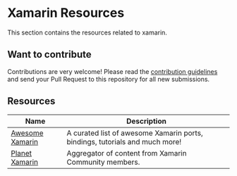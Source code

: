 # Xamarin Resources

This section contains the resources related to xamarin.

## Want to contribute

Contributions are very welcome! Please read the [contribution guidelines](contributing-guidelines.md) and send your Pull Request to this repository for all new submissions.

## Resources

Name | Description
------------ | ------- 
[Awesome Xamarin](https://github.com/XamSome/awesome-xamarin) | A curated list of awesome Xamarin ports, bindings, tutorials and much more! 
[Planet Xamarin](https://www.planetxamarin.com/) | Aggregator of content from Xamarin Community members. 
